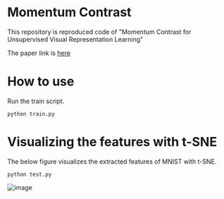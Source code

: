 # Momentum Contrast

This repository is reproduced code of "Momentum Contrast for Unsupervised Visual Representation Learning"

The paper link is [here](https://arxiv.org/abs/1911.05722)

# How to use

Run the train script.

```
python train.py
```

# Visualizing the features with t-SNE

The below figure visualizes the extracted features of MNIST with t-SNE.

```
python test.py
```

![image](https://user-images.githubusercontent.com/14243883/69615415-2d477880-1078-11ea-989b-0fa2dbd2a173.png)
